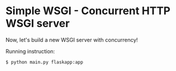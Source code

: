 # Simple WSGI - Concurrent HTTP WSGI server

Now, let's build a new WSGI server with concurrency!

Running instruction:

```bash
$ python main.py flaskapp:app
```
